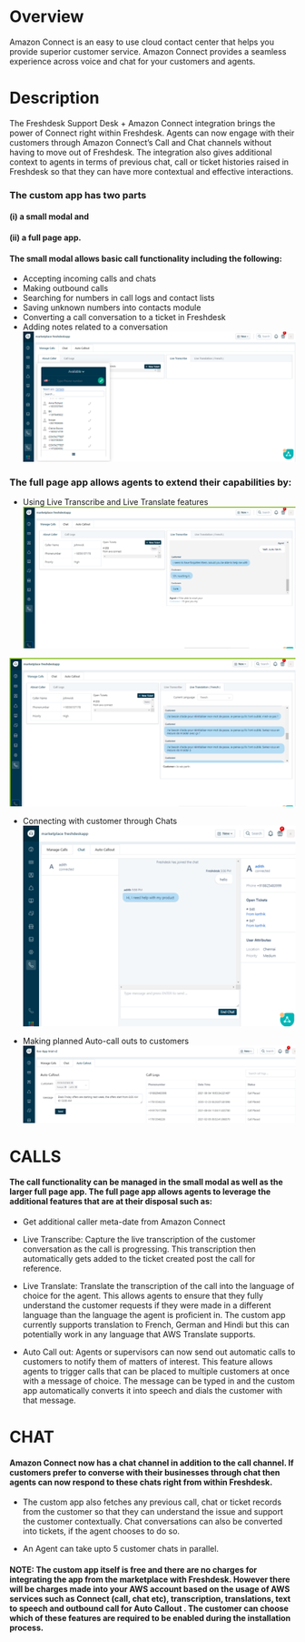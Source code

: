 
# Overview 
Amazon Connect is an easy to use cloud contact center that helps you provide superior customer service. Amazon Connect provides a seamless experience across voice and chat for your customers and agents.


# Description

The Freshdesk Support Desk + Amazon Connect integration brings the power of Connect right within Freshdesk. Agents can now engage with their customers through Amazon Connect’s Call and Chat channels without having to move out of Freshdesk. The integration also gives additional context to agents in terms of previous chat, call or ticket histories raised in Freshdesk so that they can have more contextual and effective interactions. 

### The custom app has two parts 
####   (i) a small modal and
####   (ii) a full page app. 
####   The small modal allows basic call functionality including the following:

 - Accepting incoming calls and chats
 - Making outbound calls
 - Searching for numbers in call logs and contact lists
 - Saving unknown numbers into contacts module
 - Converting a call conversation to a ticket in Freshdesk
 - Adding notes related to a conversation
![FreshdeskCCP](images/freshdeskccp.png)


### The full page app allows agents to extend their capabilities by:

 - Using Live Transcribe and Live Translate features
![fullpage_Transcribe](images/fullpageapp1.png)

![fullpage_Transcribe](images/fullpageapp2.png)

 - Connecting with customer through Chats
![fullpage_Transcribe](images/fullpageapp3.png)


 - Making planned Auto-call outs to customers
![fullpage_Transcribe](images/fullpageapp4.png)



# CALLS
#### The call functionality can be managed in the small modal as well as the larger full page app. The full page app allows agents to leverage the additional features that are at their disposal such as:

 - Get additional caller meta-date from Amazon Connect

 - Live Transcribe: Capture the live transcription of the customer conversation as the call is progressing. This transcription then automatically gets added to the ticket created post the call for reference.
  
 - Live Translate: Translate the transcription of the call into the language of choice for the agent. This allows agents to ensure that they fully understand the customer requests if they were made in a different language than the language the agent is proficient in. The custom app currently supports translation to French, German and Hindi but this can potentially work in any language that AWS Translate supports. 
  
 - Auto Call out: Agents or supervisors can now send out automatic calls to customers to notify them of matters of interest. This feature allows agents to trigger calls that can be placed to multiple customers at once with a message of choice. The message can be typed in and the custom app automatically converts it into speech and dials the customer with that message. 

# CHAT
#### Amazon Connect now has a chat channel in addition to the call channel. If customers prefer to converse with their businesses through chat then agents can now respond to these chats right from within Freshdesk. 

 - The custom app also fetches any previous call, chat or ticket records from the customer so that they can understand the issue and support the customer contextually. Chat conversations can also be converted into tickets, if the agent chooses to do so. 

 - An Agent can take upto 5 customer chats in parallel. 



#### NOTE: The custom app itself is free and there are no charges for integrating the app from the marketplace with Freshdesk. However there will be charges made into your AWS account based on the usage of AWS services such as Connect (call, chat etc), transcription, translations, text to speech and outbound call for Auto Callout . The customer can choose which of these features are required to be enabled during the installation process.